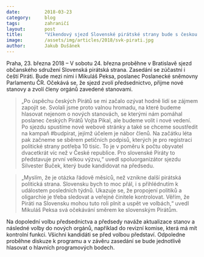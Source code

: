 ```yaml
---
date:         2018-03-23
category:     blog
tags:         zahraničí
layout:       post
title:        "Víkendový sjezd Slovenské pirátské strany bude s českou účastí"
image:        /assets/img/articles/2018/svk-pirati.jpg
author:       Jakub Dušánek
---
```



Praha, 23. března 2018 – V sobotu 24. března proběhne v Bratislavě sjezd občanského sdružení Slovenská pirátská strana. Zasedání se zúčastní i čeští Piráti. Bude mezi nimi i Mikuláš Peksa, poslanec Poslanecké sněmovny Parlamentu ČR. Očekává se, že sjezd zvolí předsednictvo, přijme nové stanovy a zvolí členy orgánů zavedené stanovami.
 
> „Po úspěchu českých Pirátů se mi začalo ozývat hodně lidí se zájmem zapojit se. Svolali jsme proto valnou hromadu, na které budeme hlasovat nejenom o nových stanovách, se kterými nám pomáhal poslanec českých Pirátů Vojta Pikal, ale budeme volit i nové vedení. Po sjezdu spustíme nové webové stránky a také se chceme soustředit na kampaň #budpirat, jejímž účelem je nábor členů. Na začátku léta pak začneme se sběrem petičních podpisů, kterých je pro registraci politické strany potřeba 10 tisíc. To je v poměru k počtu obyvatel dvacetkrát víc než v České republice. Pro slovenské Piráty to představuje první velkou výzvu,“ uvedl spoluorganizátor sjezdu Silvester Buček, který bude kandidovat na předsedu.
 
> „Myslím, že je otázka řádově měsíců, než vznikne další pirátská politická strana. Slovensku bych to moc přál, i s přihlédnutím k událostem posledních týdnů. Ukazuje se, že propojení politiků a oligarchie je třeba sledovat a veřejné činitele kontrolovat. Věřím, že Piráti na Slovensku mohou tuto roli plnit a uspět ve volbách,“ uvedl Mikuláš Peksa svá očekávání směrem ke slovenským Pirátům.
 
Na dopolední volbu předsednictva a předsedy naváže aktualizace stanov a následné volby do nových orgánů, například do revizní komise, která má mít kontrolní funkci. Všichni kandidáti se před volbou představí. Odpoledne proběhne diskuze k programu a v závěru zasedání se bude jednotlivě hlasovat o hlavních programových bodech.